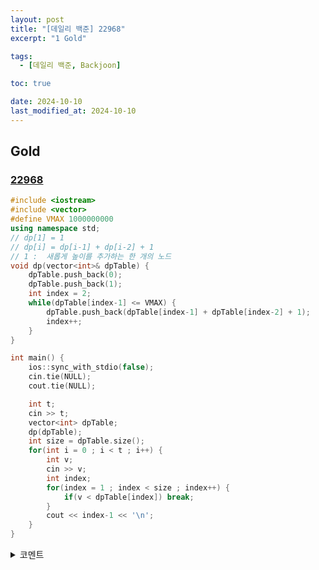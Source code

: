 ```yaml
---
layout: post
title: "[데일리 백준] 22968"
excerpt: "1 Gold"

tags:
  - [데일리 백준, Backjoon]

toc: true

date: 2024-10-10
last_modified_at: 2024-10-10
---
```

## Gold
### [22968][def]

```c++
#include <iostream>
#include <vector>
#define VMAX 1000000000
using namespace std;
// dp[1] = 1
// dp[i] = dp[i-1] + dp[i-2] + 1
// 1 :  새롭게 높이를 추가하는 한 개의 노드
void dp(vector<int>& dpTable) {
    dpTable.push_back(0);
    dpTable.push_back(1);
    int index = 2;
    while(dpTable[index-1] <= VMAX) {
        dpTable.push_back(dpTable[index-1] + dpTable[index-2] + 1);
        index++;
    }
}

int main() {
    ios::sync_with_stdio(false);
    cin.tie(NULL);
    cout.tie(NULL);

    int t;
    cin >> t;
    vector<int> dpTable;
    dp(dpTable);
    int size = dpTable.size();
    for(int i = 0 ; i < t ; i++) {
        int v;
        cin >> v;
        int index;
        for(index = 1 ; index < size ; index++) {
            if(v < dpTable[index]) break;
        }
        cout << index-1 << '\n';
    }
}
```

<details>
<summary>코멘트</summary>
<div markdown="1">

- Dynamic Programming

- 점화식을 손쉽게 찾을 수 있었다.  

</div>
</details>

[def]: https://www.acmicpc.net/problem/22968